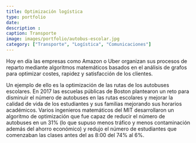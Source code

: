 ```yaml
---
title: Optimización logística
type: portfolio
date: 
description : 
caption: Transporte
image: images/portfolio/autobus-escolar.jpg
category: ["Transporte", "Logística", "Comunicaciones"]
---
```


Hoy en día las empresas como Amazon o Uber organizan sus procesos de reparto mediante algoritmos matemáticos basados en el análisis de grafos para optimizar costes, rapidez y satisfacción de los clientes.

Un ejemplo de ello es la optimización de las rutas de los autobuses escolares. En 2017 las escuelas públicas de Boston plantearon un reto para disminuir el número de autobuses en las rutas escolares y mejorar la calidad de vida de los estudiantes y sus familias mejorando sus horarios académicos. Varios ingenieros matemáticos del MIT desarrollaron un algoritmo de optimización que fue capaz de reducir el número de autobuses en un 31% (lo que supuso menos tráfico y menos contaminación además del ahorro económico) y redujo el número de estudiantes que comenzaban las clases antes del as 8:00 del 74% al 6%.
